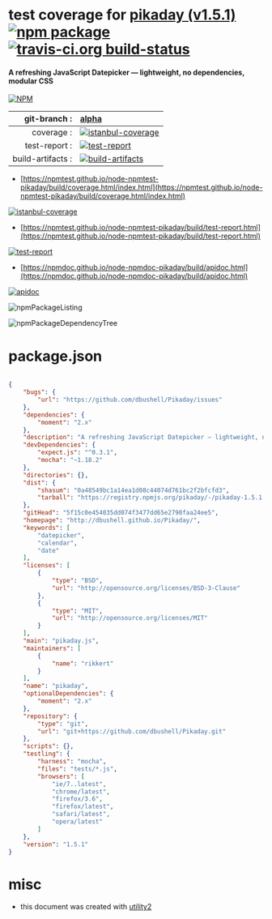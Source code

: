 # test coverage for  [pikaday (v1.5.1)](http://dbushell.github.io/Pikaday/)  [![npm package](https://img.shields.io/npm/v/npmtest-pikaday.svg?style=flat-square)](https://www.npmjs.org/package/npmtest-pikaday) [![travis-ci.org build-status](https://api.travis-ci.org/npmtest/node-npmtest-pikaday.svg)](https://travis-ci.org/npmtest/node-npmtest-pikaday)
#### A refreshing JavaScript Datepicker — lightweight, no dependencies, modular CSS

[![NPM](https://nodei.co/npm/pikaday.png?downloads=true&downloadRank=true&stars=true)](https://www.npmjs.com/package/pikaday)

| git-branch : | [alpha](https://github.com/npmtest/node-npmtest-pikaday/tree/alpha)|
|--:|:--|
| coverage : | [![istanbul-coverage](https://npmtest.github.io/node-npmtest-pikaday/build/coverage.badge.svg)](https://npmtest.github.io/node-npmtest-pikaday/build/coverage.html/index.html)|
| test-report : | [![test-report](https://npmtest.github.io/node-npmtest-pikaday/build/test-report.badge.svg)](https://npmtest.github.io/node-npmtest-pikaday/build/test-report.html)|
| build-artifacts : | [![build-artifacts](https://npmtest.github.io/node-npmtest-pikaday/glyphicons_144_folder_open.png)](https://github.com/npmtest/node-npmtest-pikaday/tree/gh-pages/build)|

- [https://npmtest.github.io/node-npmtest-pikaday/build/coverage.html/index.html](https://npmtest.github.io/node-npmtest-pikaday/build/coverage.html/index.html)

[![istanbul-coverage](https://npmtest.github.io/node-npmtest-pikaday/build/screenCapture.buildCi.browser.%252Ftmp%252Fbuild%252Fcoverage.lib.html.png)](https://npmtest.github.io/node-npmtest-pikaday/build/coverage.html/index.html)

- [https://npmtest.github.io/node-npmtest-pikaday/build/test-report.html](https://npmtest.github.io/node-npmtest-pikaday/build/test-report.html)

[![test-report](https://npmtest.github.io/node-npmtest-pikaday/build/screenCapture.buildCi.browser.%252Ftmp%252Fbuild%252Ftest-report.html.png)](https://npmtest.github.io/node-npmtest-pikaday/build/test-report.html)

- [https://npmdoc.github.io/node-npmdoc-pikaday/build/apidoc.html](https://npmdoc.github.io/node-npmdoc-pikaday/build/apidoc.html)

[![apidoc](https://npmdoc.github.io/node-npmdoc-pikaday/build/screenCapture.buildCi.browser.%252Ftmp%252Fbuild%252Fapidoc.html.png)](https://npmdoc.github.io/node-npmdoc-pikaday/build/apidoc.html)

![npmPackageListing](https://npmtest.github.io/node-npmtest-pikaday/build/screenCapture.npmPackageListing.svg)

![npmPackageDependencyTree](https://npmtest.github.io/node-npmtest-pikaday/build/screenCapture.npmPackageDependencyTree.svg)



# package.json

```json

{
    "bugs": {
        "url": "https://github.com/dbushell/Pikaday/issues"
    },
    "dependencies": {
        "moment": "2.x"
    },
    "description": "A refreshing JavaScript Datepicker — lightweight, no dependencies, modular CSS",
    "devDependencies": {
        "expect.js": "^0.3.1",
        "mocha": "~1.18.2"
    },
    "directories": {},
    "dist": {
        "shasum": "0a48549bc1a14ea1d08c44074d761bc2f2bfcfd3",
        "tarball": "https://registry.npmjs.org/pikaday/-/pikaday-1.5.1.tgz"
    },
    "gitHead": "5f15c0e454035dd074f3477dd65e2790faa24ee5",
    "homepage": "http://dbushell.github.io/Pikaday/",
    "keywords": [
        "datepicker",
        "calendar",
        "date"
    ],
    "licenses": [
        {
            "type": "BSD",
            "url": "http://opensource.org/licenses/BSD-3-Clause"
        },
        {
            "type": "MIT",
            "url": "http://opensource.org/licenses/MIT"
        }
    ],
    "main": "pikaday.js",
    "maintainers": [
        {
            "name": "rikkert"
        }
    ],
    "name": "pikaday",
    "optionalDependencies": {
        "moment": "2.x"
    },
    "repository": {
        "type": "git",
        "url": "git+https://github.com/dbushell/Pikaday.git"
    },
    "scripts": {},
    "testling": {
        "harness": "mocha",
        "files": "tests/*.js",
        "browsers": [
            "ie/7..latest",
            "chrome/latest",
            "firefox/3.6",
            "firefox/latest",
            "safari/latest",
            "opera/latest"
        ]
    },
    "version": "1.5.1"
}
```



# misc
- this document was created with [utility2](https://github.com/kaizhu256/node-utility2)
